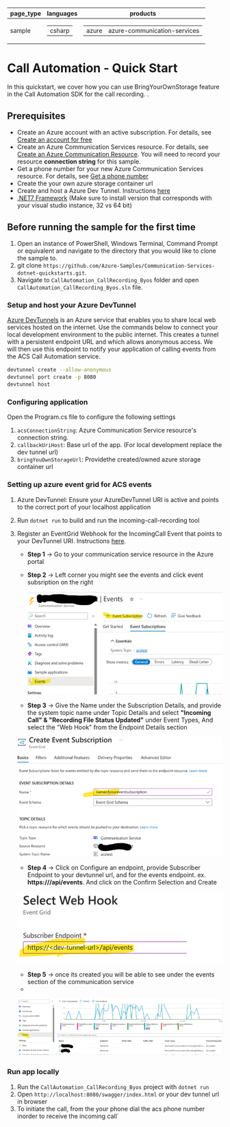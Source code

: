 ﻿|page_type|languages|products
|---|---|---|
|sample|<table><tr><td>csharp</tr></td></table>|<table><tr><td>azure</td><td>azure-communication-services</td></tr></table>|

# Call Automation - Quick Start

In this quickstart, we cover how you can use BringYourOwnStorage feature in the Call Automation SDK for the call recording. .

## Prerequisites

- Create an Azure account with an active subscription. For details, see [Create an account for free](https://azure.microsoft.com/free/)
- Create an Azure Communication Services resource. For details, see [Create an Azure Communication Resource](https://docs.microsoft.com/azure/communication-services/quickstarts/create-communication-resource). You will need to record your resource **connection string** for this sample.
- Get a phone number for your new Azure Communication Services resource. For details, see [Get a phone number](https://learn.microsoft.com/en-us/azure/communication-services/quickstarts/telephony/get-phone-number?tabs=windows&pivots=programming-language-csharp)
- Create the your own azure storage container url
- Create and host a Azure Dev Tunnel. Instructions [here](https://learn.microsoft.com/en-us/azure/developer/dev-tunnels/get-started)
- [.NET7 Framework](https://dotnet.microsoft.com/en-us/download/dotnet/7.0) (Make sure to install version that corresponds with your visual studio instance, 32 vs 64 bit)

## Before running the sample for the first time

1. Open an instance of PowerShell, Windows Terminal, Command Prompt or equivalent and navigate to the directory that you would like to clone the sample to.
2. git clone `https://github.com/Azure-Samples/Communication-Services-dotnet-quickstarts.git`.
3. Navigate to `CallAutomation_CallRecording_Byos` folder and open `CallAutomation_CallRecording_Byos.sln` file.

### Setup and host your Azure DevTunnel

[Azure DevTunnels](https://learn.microsoft.com/en-us/azure/developer/dev-tunnels/overview) is an Azure service that enables you to share local web services hosted on the internet. Use the commands below to connect your local development environment to the public internet. This creates a tunnel with a persistent endpoint URL and which allows anonymous access. We will then use this endpoint to notify your application of calling events from the ACS Call Automation service.

```bash
devtunnel create --allow-anonymous
devtunnel port create -p 8080
devtunnel host
```
### Configuring application

Open the Program.cs file to configure the following settings

1. `acsConnectionString`: Azure Communication Service resource's connection string.
2. `callbackUriHost`: Base url of the app. (For local development replace the dev tunnel url)
3. `bringYouOwnStorageUrl`: Providethe created/owned azure storage container url

### Setting up azure event grid for ACS  events

1. Azure DevTunnel: Ensure your AzureDevTunnel URI is active and points to the correct port of your localhost application
2. Run `dotnet run` to build and run the incoming-call-recording tool
3. Register an EventGrid Webhook for the IncomingCall Event that points to your DevTunnel URI. Instructions [here](https://learn.microsoft.com/en-us/azure/communication-services/concepts/call-automation/incoming-call-notification).
   
   - **Step 1** -> Go to your communication service resource in the Azure portal
   - **Step 2** -> Left corner you might see the events and click event subsription on the right
     
     ![CS_EventCreation](data/step1.png)

   - **Step 3** -> Give the Name under the Subscription Details, and provide the system topic name under Topic Details and select **"Incoming Call" & "Recording File Status Updated"** under Event Types, And select the "Web Hook" from the Endpoint Details section
     
   ![CS_EventCreation](data/step2.png)

   - **Step 4** -> Click on Configure an endpoint, provide Subscriber Endpoint to your devtunnel url, and for the events endpoint. ex. **https://<devtunnelurl>/api/events**. And click on the Confirm Selection and Create
     
    ![CS_EventCreation](data/step3.png)

   - **Step 5** -> once its created you will be able to see under the events section of the communication service
   - 
    ![CS_EventCreation](data/step4.png)


### Run app locally

1. Run the `CallAutomation_CallRecording_Byos` project with `dotnet run`
2. Open `http://localhost:8080/swagger/index.html` or your dev tunnel url in browser
3. To initiate the call, from the your phone dial the acs phone number inorder to receive the incoming call`
